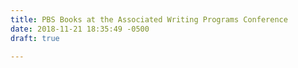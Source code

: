 ```yaml
---
title: PBS Books at the Associated Writing Programs Conference
date: 2018-11-21 18:35:49 -0500
draft: true

---
```

